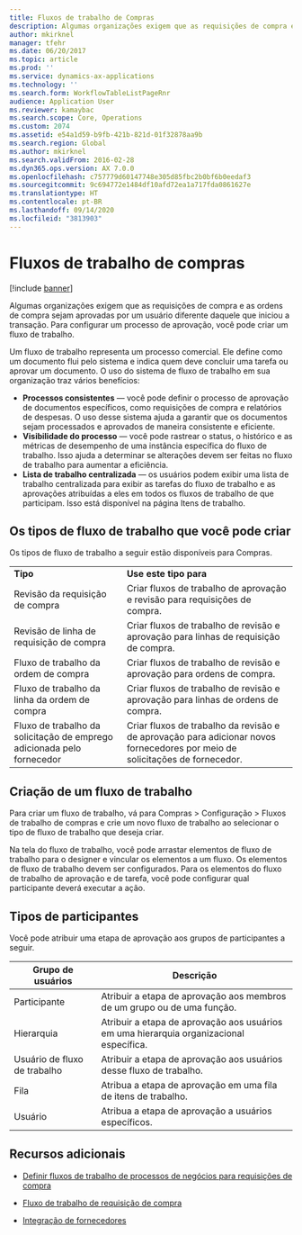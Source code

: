 ```yaml
---
title: Fluxos de trabalho de Compras
description: Algumas organizações exigem que as requisições de compra e as ordens de compra sejam aprovadas por um usuário diferente daquele que iniciou a transação. Para configurar um processo de aprovação, você pode criar um fluxo de trabalho.
author: mkirknel
manager: tfehr
ms.date: 06/20/2017
ms.topic: article
ms.prod: ''
ms.service: dynamics-ax-applications
ms.technology: ''
ms.search.form: WorkflowTableListPageRnr
audience: Application User
ms.reviewer: kamaybac
ms.search.scope: Core, Operations
ms.custom: 2074
ms.assetid: e54a1d59-b9fb-421b-821d-01f32878aa9b
ms.search.region: Global
ms.author: mkirknel
ms.search.validFrom: 2016-02-28
ms.dyn365.ops.version: AX 7.0.0
ms.openlocfilehash: c757779d60147748e305d85fbc2b0bf6b0eedaf3
ms.sourcegitcommit: 9c694772e1484df10afd72ea1a717fda0861627e
ms.translationtype: HT
ms.contentlocale: pt-BR
ms.lasthandoff: 09/14/2020
ms.locfileid: "3813903"
---
```

# <a name="procurement-and-sourcing-workflows"></a>Fluxos de trabalho de compras

[!include [banner](../includes/banner.md)]

Algumas organizações exigem que as requisições de compra e as ordens de compra sejam aprovadas por um usuário diferente daquele que iniciou a transação. Para configurar um processo de aprovação, você pode criar um fluxo de trabalho.

Um fluxo de trabalho representa um processo comercial. Ele define como um documento flui pelo sistema e indica quem deve concluir uma tarefa ou aprovar um documento. O uso do sistema de fluxo de trabalho em sua organização traz vários benefícios:
-   **Processos consistentes** — você pode definir o processo de aprovação de documentos específicos, como requisições de compra e relatórios de despesas. O uso desse sistema ajuda a garantir que os documentos sejam processados e aprovados de maneira consistente e eficiente.
-   **Visibilidade do processo** — você pode rastrear o status, o histórico e as métricas de desempenho de uma instância específica do fluxo de trabalho. Isso ajuda a determinar se alterações devem ser feitas no fluxo de trabalho para aumentar a eficiência.
-   **Lista de trabalho centralizada** — os usuários podem exibir uma lista de trabalho centralizada para exibir as tarefas do fluxo de trabalho e as aprovações atribuídas a eles em todos os fluxos de trabalho de que participam. Isso está disponível na página Itens de trabalho.

## <a name="the-types-of-workflows-that-you-can-create"></a>Os tipos de fluxo de trabalho que você pode criar
Os tipos de fluxo de trabalho a seguir estão disponíveis para Compras.

|                                  |                                                               |
|----------------------------------|---------------------------------------------------------------|
| **Tipo**                         | **Use este tipo para**                                          |
| Revisão da requisição de compra      | Criar fluxos de trabalho de aprovação e revisão para requisições de compra.            |
| Revisão de linha de requisição de compra | Criar fluxos de trabalho de revisão e aprovação para linhas de requisição de compra.       |
| Fluxo de trabalho da ordem de compra          | Criar fluxos de trabalho de revisão e aprovação para ordens de compra.     |
| Fluxo de trabalho da linha da ordem de compra     | Criar fluxos de trabalho de revisão e aprovação para linhas de ordens de compra. |
| Fluxo de trabalho da solicitação de emprego adicionada pelo fornecedor  | Criar fluxos de trabalho da revisão e de aprovação para adicionar novos fornecedores por meio de solicitações de fornecedor. |

## <a name="creating-a-workflow"></a>Criação de um fluxo de trabalho

Para criar um fluxo de trabalho, vá para Compras &gt; Configuração &gt; Fluxos de trabalho de compras e crie um novo fluxo de trabalho ao selecionar o tipo de fluxo de trabalho que deseja criar.  

Na tela do fluxo de trabalho, você pode arrastar elementos de fluxo de trabalho para o designer e vincular os elementos a um fluxo. Os elementos de fluxo de trabalho devem ser configurados. Para os elementos do fluxo de trabalho de aprovação e de tarefa, você pode configurar qual participante deverá executar a ação.

## <a name="types-of-participants"></a>Tipos de participantes

Você pode atribuir uma etapa de aprovação aos grupos de participantes a seguir.

| Grupo de usuários    | Descrição                                                               |
|---------------|---------------------------------------------------------------------------|
| Participante   | Atribuir a etapa de aprovação aos membros de um grupo ou de uma função.                   |
| Hierarquia     | Atribuir a etapa de aprovação aos usuários em uma hierarquia organizacional específica. |
| Usuário de fluxo de trabalho | Atribuir a etapa de aprovação aos usuários desse fluxo de trabalho.                       |
| Fila         | Atribua a etapa de aprovação em uma fila de itens de trabalho.                            |
| Usuário          | Atribua a etapa de aprovação a usuários específicos.                               |



## <a name="additional-resources"></a>Recursos adicionais

- [Definir fluxos de trabalho de processos de negócios para requisições de compra](https://www.microsoft.com/download/details.aspx?id=101821)

- [Fluxo de trabalho de requisição de compra](purchase-requisitions-workflow.md)

- [Integração de fornecedores](vendor-onboarding.md)

